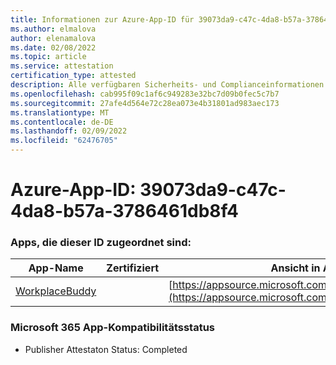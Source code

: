 ```yaml
---
title: Informationen zur Azure-App-ID für 39073da9-c47c-4da8-b57a-3786461db8f4
ms.author: elmalova
author: elenamalova
ms.date: 02/08/2022
ms.topic: article
ms.service: attestation
certification_type: attested
description: Alle verfügbaren Sicherheits- und Complianceinformationen für 39073da9-c47c-4da8-b57a-3786461db8f4.
ms.openlocfilehash: cab995f09c1af6c949283e32bc7d09b0fec5c7b7
ms.sourcegitcommit: 27afe4d564e72c28ea073e4b31801ad983aec173
ms.translationtype: MT
ms.contentlocale: de-DE
ms.lasthandoff: 02/09/2022
ms.locfileid: "62476705"
---
```

# <a name="azure-app-id-39073da9-c47c-4da8-b57a-3786461db8f4"></a>Azure-App-ID: 39073da9-c47c-4da8-b57a-3786461db8f4


### <a name="apps-associated-with-this-id"></a>Apps, die dieser ID zugeordnet sind:
| **App-Name** | **Zertifiziert** | **Ansicht in AppSource** |
|--------------|---------------|-----------------------|
| [WorkplaceBuddy](https://docs.microsoft.com/microsoft-365-app-certification/forward/WA200001238) |  | [https://appsource.microsoft.com/product/office/WA200001238](https://appsource.microsoft.com/product/office/WA200001238) |

### <a name="microsoft-365-app-compliance-status"></a>Microsoft 365 App-Kompatibilitätsstatus
- Publisher Attestaton Status: Completed
